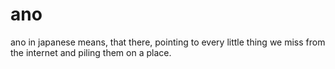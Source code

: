 # ano
ano in japanese means, that there, pointing to every little thing we miss from the internet and piling them on a place.

